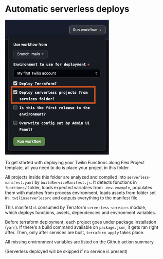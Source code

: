 # Automatic serverless deploys

![](./running-it.png)

To get started with deploying your Twilio Functions along Flex Project template, all you need to do is place your project in this folder.

All projects inside this folder are analyzed and compiled into ```serverless-manifest.yaml``` by ```buildServiceManifest.js```. It detects functions in ```functions/``` folder, loads expected variables from ```.env.example```, populates them with matches from process environment, loads assets from folder set in ```.twilioserverlessrc``` and outputs everything to the manifest file.

This manifest is consumed by Terraform ```serverless-services``` module, which deploys functions, assets, dependencies and environment variables.

Before terraform deployment, each project goes under package installation (```yarn```). If there's a build command available on ```package.json```, it gets ran right after. Then, only after services are built, ```terraform apply``` takes place.  

All missing environment variables are listed on the Github action summary.

(Serverless deployed will be skipped if no service is present)